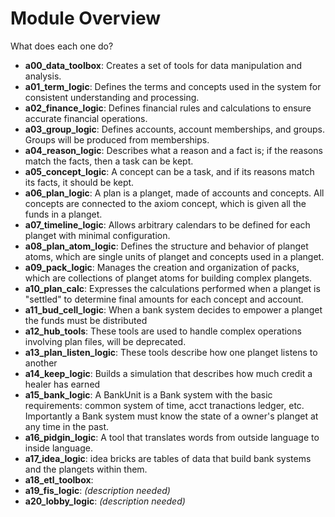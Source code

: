 # Module Overview

What does each one do?

- **a00_data_toolbox**: Creates a set of tools for data manipulation and analysis.
- **a01_term_logic**: Defines the terms and concepts used in the system for consistent understanding and processing.
- **a02_finance_logic**: Defines financial rules and calculations to ensure accurate financial operations.
- **a03_group_logic**: Defines accounts, account memberships, and groups. Groups will be produced from memberships.
- **a04_reason_logic**: Describes what a reason and a fact is; if the reasons match the facts, then a task can be kept.
- **a05_concept_logic**: A concept can be a task, and if its reasons match its facts, it should be kept.
- **a06_plan_logic**: A plan is a planget, made of accounts and concepts. All concepts are connected to the axiom concept, which is given all the funds in a planget.
- **a07_timeline_logic**: Allows arbitrary calendars to be defined for each planget with minimal configuration.
- **a08_plan_atom_logic**: Defines the structure and behavior of planget atoms, which are single units of planget and concepts used in a planget.
- **a09_pack_logic**: Manages the creation and organization of packs, which are collections of planget atoms for building complex plangets.
- **a10_plan_calc**: Expresses the calculations performed when a planget is "settled" to determine final amounts for each concept and account.
- **a11_bud_cell_logic**: When a bank system decides to empower a planget the funds must be distributed
- **a12_hub_tools**: These tools are used to handle complex operations involving plan files, will be deprecated.
- **a13_plan_listen_logic**: These tools describe how one planget listens to another
- **a14_keep_logic**: Builds a simulation that describes how much credit a healer has earned 
- **a15_bank_logic**: A BankUnit is a Bank system with the basic requirements: common system of time, acct tranactions ledger, etc. Importantly a Bank system must know the state of a owner's planget at any time in the past. 
- **a16_pidgin_logic**: A tool that translates words from outside language to inside language.  
- **a17_idea_logic**: idea bricks are tables of data that build bank systems and the plangets within them.
- **a18_etl_toolbox**: 
- **a19_fis_logic**: *(description needed)*
- **a20_lobby_logic**: *(description needed)*